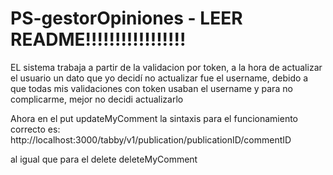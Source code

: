 # PS-gestorOpiniones - LEER README!!!!!!!!!!!!!!!!!
EL sistema trabaja a partir de la validacion por token, a la hora de actualizar el usuario un dato que yo decidí no actualizar fue el username, debido a que todas mis validaciones con token usaban el username y para no complicarme, mejor no decidi actualizarlo

Ahora en el put updateMyComment la sintaxis para el funcionamiento correcto es: 
http://localhost:3000/tabby/v1/publication/publicationID/commentID

al igual que para el delete deleteMyComment
